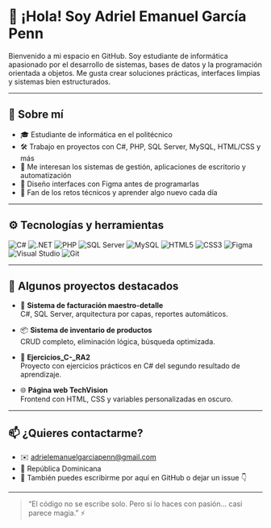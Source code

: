 # 👋 ¡Hola! Soy Adriel Emanuel García Penn

Bienvenido a mi espacio en GitHub. Soy estudiante de informática apasionado por el desarrollo de sistemas, bases de datos y la programación orientada a objetos. Me gusta crear soluciones prácticas, interfaces limpias y sistemas bien estructurados.

---

## 🧠 Sobre mí

- 🎓 Estudiante de informática en el politécnico  
- 🛠️ Trabajo en proyectos con C#, PHP, SQL Server, MySQL, HTML/CSS y más  
- 🧩 Me interesan los sistemas de gestión, aplicaciones de escritorio y automatización  
- 🎨 Diseño interfaces con Figma antes de programarlas  
- 🧪 Fan de los retos técnicos y aprender algo nuevo cada día

---

## ⚙️ Tecnologías y herramientas

![C#](https://img.shields.io/badge/C%23-%23239120?style=flat&logo=c-sharp&logoColor=white)
![.NET](https://img.shields.io/badge/.NET-512BD4?style=flat&logo=dotnet&logoColor=white)
![PHP](https://img.shields.io/badge/PHP-777BB4?style=flat&logo=php&logoColor=white)
![SQL Server](https://img.shields.io/badge/SQL_Server-CC2927?style=flat&logo=microsoft-sql-server&logoColor=white)
![MySQL](https://img.shields.io/badge/MySQL-00758F?style=flat&logo=mysql&logoColor=white)
![HTML5](https://img.shields.io/badge/HTML5-E34F26?style=flat&logo=html5&logoColor=white)
![CSS3](https://img.shields.io/badge/CSS3-1572B6?style=flat&logo=css3&logoColor=white)
![Figma](https://img.shields.io/badge/Figma-F24E1E?style=flat&logo=figma&logoColor=white)
![Visual Studio](https://img.shields.io/badge/Visual%20Studio-5C2D91?style=flat&logo=visual-studio&logoColor=white)
![Git](https://img.shields.io/badge/Git-F05032?style=flat&logo=git&logoColor=white)

---

## 📌 Algunos proyectos destacados

- 🛒 **Sistema de facturación maestro-detalle**  
  C#, SQL Server, arquitectura por capas, reportes automáticos.

- 📦 **Sistema de inventario de productos**  
  CRUD completo, eliminación lógica, búsqueda optimizada.

- 📘 **Ejercicios_C-_RA2**  
  Proyecto con ejercicios prácticos en C# del segundo resultado de aprendizaje.

- 🌐 **Página web TechVision**  
  Frontend con HTML, CSS y variables personalizadas en oscuro.

---

## 📫 ¿Quieres contactarme?

- ✉️ adrielemanuelgarciapenn@gmail.com
- 📍 República Dominicana  
- 💬 También puedes escribirme por aquí en GitHub o dejar un issue 👇

---

> “El código no se escribe solo. Pero si lo haces con pasión... casi parece magia.” ⚡
